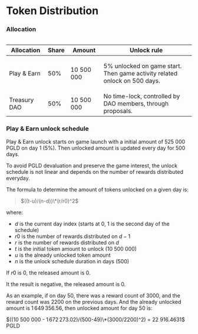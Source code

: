 # Token Distribution

### Allocation

```vegalite
```

| Allocation   | Share | Amount     | Unlock rule                                                                         |
| ------------ | ----- | ---------- | ----------------------------------------------------------------------------------- |
| Play & Earn  | 50%   | 10 500 000 | <p>5% unlocked on game start.<br>Then game activity related onlock on 500 days.</p> |
| Treasury DAO | 50%   | 10 500 000 | No time-lock, controlled by DAO members, through proposals.                         |

### Play & Earn unlock schedule

Play & Earn unlock starts on game launch with a initial amount of 525 000 PGLD on day 1 (5%). Then unlocked amount is updated every day for 500 days.

To avoid PGLD devaluation and preserve the game interest, the unlock schedule is not linear and depends on the number of rewards distributed everyday.

The formula to determine the amount of tokens unlocked on a given day is:

> $((t-u)/(n-d))\*(r/r0)^2$

where:

* $d$ is the current day index (starts at 0, 1 is the second day of the schedule)
* $r0$ is the number of rewards distributed on $d-1$
* $r$ is the number of rewards distributed on $d$
* $t$ is the initial token amount to unlock (10 500 000)
* $u$ is the already unlocked token amount
* $n$ is the unlock schedule duration in days (500)

If $r0$ is $0$, the released amount is $0$.

It the result is negative, the released amount is $0$.

As an example, if on day 50, there was a reward count of 3000, and the reward count was 2200 on the previous days. And the already unlocked amount is 1 649 356.56, then unlocked amount for day 50 is:

$((10 500 000 - 1 672 273.02)/(500-49)\*(3000/2200)^2) = 22 916.4631$ PGLD
